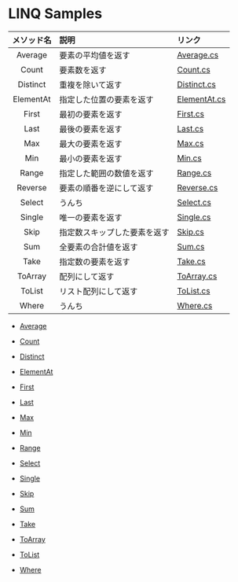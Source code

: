 # LINQ Samples

| メソッド名 | 説明 | リンク |
|:---:|:---|:---|
| Average | 要素の平均値を返す | [Average.cs](https://github.com/mystasly/Linq_Samples/blob/master/Average.cs) |
| Count | 要素数を返す | [Count.cs](https://github.com/mystasly/Linq_Samples/blob/master/Count.cs) |
| Distinct | 重複を除いて返す | [Distinct.cs](https://github.com/mystasly/Linq_Samples/blob/master/Distinct.cs) |
| ElementAt | 指定した位置の要素を返す | [ElementAt.cs](https://github.com/mystasly/Linq_Samples/blob/master/ElementAt.cs) |
| First | 最初の要素を返す | [First.cs](https://github.com/mystasly/Linq_Samples/blob/master/First.cs) |
| Last | 最後の要素を返す | [Last.cs](https://github.com/mystasly/Linq_Samples/blob/master/Last.cs) |
| Max | 最大の要素を返す | [Max.cs](https://github.com/mystasly/Linq_Samples/blob/master/Max.cs) |
| Min | 最小の要素を返す | [Min.cs](https://github.com/mystasly/Linq_Samples/blob/master/Min.cs) |
| Range | 指定した範囲の数値を返す | [Range.cs](https://github.com/mystasly/Linq_Samples/blob/master/Range.cs) |
| Reverse | 要素の順番を逆にして返す | [Reverse.cs](https://github.com/mystasly/Linq_Samples/blob/master/Reverse.cs) |
| Select | うんち | [Select.cs](https://github.com/mystasly/Linq_Samples/blob/master/Select.cs) |
| Single | 唯一の要素を返す | [Single.cs](https://github.com/mystasly/Linq_Samples/blob/master/Single.cs) |
| Skip | 指定数スキップした要素を返す | [Skip.cs](https://github.com/mystasly/Linq_Samples/blob/master/Skip.cs) |
| Sum | 全要素の合計値を返す | [Sum.cs](https://github.com/mystasly/Linq_Samples/blob/master/Sum.cs) |
| Take | 指定数の要素を返す | [Take.cs](https://github.com/mystasly/Linq_Samples/blob/master/Take.cs) |
| ToArray | 配列にして返す | [ToArray.cs](https://github.com/mystasly/Linq_Samples/blob/master/ToArray.cs) |
| ToList | リスト配列にして返す | [ToList.cs](https://github.com/mystasly/Linq_Samples/blob/master/ToList.cs) |
| Where | うんち | [Where.cs](https://github.com/mystasly/Linq_Samples/blob/master/Where.cs) |

- [Average](https://github.com/mystasly48/Linq_Samples/blob/master/Average.cs)

- [Count](https://github.com/mystasly48/Linq_Samples/blob/master/Count.cs)

- [Distinct](https://github.com/mystasly48/Linq_Samples/blob/master/Distinct.cs)

- [ElementAt](https://github.com/mystasly48/Linq_Samples/blob/master/ElementAt.cs)

- [First](https://github.com/mystasly48/Linq_Samples/blob/master/First.cs)

- [Last](https://github.com/mystasly48/Linq_Samples/blob/master/Last.cs)

- [Max](https://github.com/mystasly48/Linq_Samples/blob/master/Max.cs)

- [Min](https://github.com/mystasly48/Linq_Samples/blob/master/Min.cs)

- [Range](https://github.com/mystasly48/Linq_Samples/blob/master/Range.cs)

- [Select](https://github.com/mystasly48/Linq_Samples/blob/master/Select.cs)

- [Single](https://github.com/mystasly48/Linq_Samples/blob/master/Single.cs)

- [Skip](https://github.com/mystasly48/Linq_Samples/blob/master/Skip.cs)

- [Sum](https://github.com/mystasly48/Linq_Samples/blob/master/Sum.cs)

- [Take](https://github.com/mystasly48/Linq_Samples/blob/master/Take.cs)

- [ToArray](https://github.com/mystasly48/Linq_Samples/blob/master/ToArray.cs)

- [ToList](https://github.com/mystasly48/Linq_Samples/blob/master/ToList.cs)

- [Where](https://github.com/mystasly48/Linq_Samples/blob/master/Where.cs)